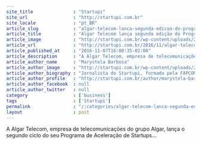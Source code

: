 ```yaml
---
site_title               : "Startupi"
site_url                 : "http://startupi.com.br"
site_locale              : "pt_BR"
article_slug             : "algar-telecom-lanca-segunda-edicao-do-programa-de-aceleracao-de-startups"
article_title            : "Algar Telecom lança segunda edição do Programa de Aceleração de Startups"
article_image            : "http://startupi.com.br/wp-content/uploads/2016/11/pré-aceleração-crowd-londrina-870x250.jpg"
article_url              : "http://startupi.com.br/2016/11/algar-telecom-lanca-segunda-edicao-do-programa-de-aceleracao-de-startups/"
article_published_at     : "2016-11-07T16:00:35-02:00"
article_description      : "A Algar Telecom, empresa de telecomunicações do grupo Algar, lança o segundo ciclo do seu Programa de Aceleração de Startups..."
article_author_name      : "Marystela Barbosa"
article_author_image     : "http://startupi.com.br/wp-content/uploads/2016/03/Marystela-Barbosa_avatar_1456861248-170x170.jpg"
article_author_biography : "Jornalista do Startupi, formada pela FAPCOM - Faculdade Paulus de Tecnologia e Comunicação. Quer ter seu texto publicado pelo STARTUPI? Envie um email para contato@startupi.com.br"
article_author_profile   : "http://startupi.com.br/author/marystela-barbosa/"
article_author_facebook  : null
article_author_twitter   : null
category                 : ['business']
tags                     : ['Startupi']
permalink                : "/:categories/algar-telecom-lanca-segunda-edicao-do-programa-de-aceleracao-de-startups/"
layout                   : post
---
```


A Algar Telecom, empresa de telecomunicações do grupo Algar, lança o segundo ciclo do seu Programa de Aceleração de Startups...
